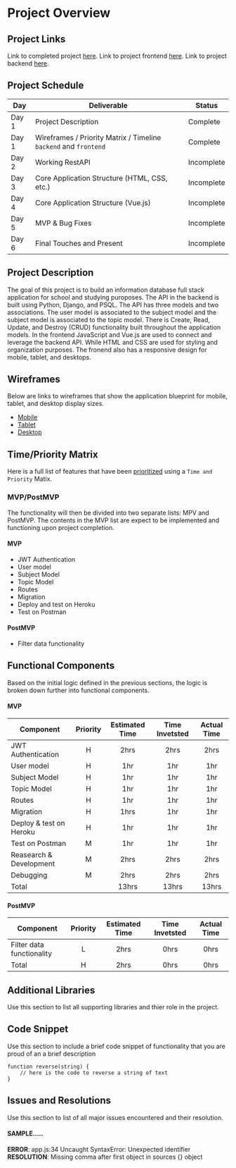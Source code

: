 # Project Overview

## Project Links

Link to completed project [here](https://emp4.netlify.app/#/).
Link to project frontend [here](https://github.com/emestiza/p4frontend).
Link to project backend [here](https://github.com/emestiza/p4backend).

## Project Schedule

|  Day | Deliverable | Status
|---|---| ---|
|Day 1| Project Description | Complete
|Day 1| Wireframes / Priority Matrix / Timeline `backend` and `frontend`| Complete
|Day 2| Working RestAPI | Incomplete
|Day 3| Core Application Structure (HTML, CSS, etc.) | Incomplete
|Day 4| Core Application Structure (Vue.js) | Incomplete
|Day 5| MVP & Bug Fixes | Incomplete
|Day 6| Final Touches and Present | Incomplete

## Project Description

The goal of this project is to build an information database full stack application for school and studying puroposes. The API in the backend is built using Python, Django, and PSQL. The API has three models and two associations. The user model is associated to the subject model and the subject model is associated to the topic model. There is Create, Read, Update, and Destroy (CRUD) functionality built throughout the application models. In the frontend JavaScript and Vue.js are used to connect and leverage the backend API. While HTML and CSS are used for styling and organization purposes. The fronend also has a responsive design for mobile, tablet, and desktops. 

## Wireframes

Below are links to wireframes that show the application blueprint for mobile, tablet, and desktop display sizes.

- [Mobile](https://res.cloudinary.com/dssciwyew/image/upload/v1599931278/Mobile%20P4.png)
- [Tablet](https://res.cloudinary.com/dssciwyew/image/upload/v1599931278/Tablet%20P4.png)
- [Desktop](https://res.cloudinary.com/dssciwyew/image/upload/v1599931278/Desktop%20P4.png)

## Time/Priority Matrix 

Here is a full list of features that have been [prioritized](https://res.cloudinary.com/dssciwyew/image/upload/v1599935146/Priority%20Matrix%20Backend%20P4.png) using a `Time and Priority` Matix. 

### MVP/PostMVP

The functionality will then be divided into two separate lists: MPV and PostMVP.  The contents in the MVP list are expect to be implemented and functioning upon project completion. 

#### MVP

- JWT Authentication
- User model
- Subject Model
- Topic Model
- Routes
- Migration
- Deploy and test on Heroku
- Test on Postman

#### PostMVP 

- Filter data functionality

## Functional Components

Based on the initial logic defined in the previous sections, the logic is broken down further into functional components.

#### MVP
| Component | Priority | Estimated Time | Time Invetsted | Actual Time |
| --- | :---: |  :---: | :---: | :---: |
| JWT Authentication | H | 2hrs | 2hrs | 2hrs|
| User model | H | 1hr | 1hr | 1hr|
| Subject Model | H | 1hr | 1hr | 1hr|
| Topic Model | H | 1hr| 1hr | 1hr |
| Routes | H | 1hr | 1hr | 1hr|
| Migration | H | 1hrs| 1hr | 1hr |
| Deploy & test on Heroku | H | 1hr | 1hr | 1hr|
| Test on Postman | M | 1hr | 1hr | 1hr|
| Reasearch & Development | M | 2hrs | 2hrs | 2hrs|
| Debugging | M | 2hrs | 2hrs | 2hrs|
| Total |  | 13hrs| 13hrs | 13hrs |

#### PostMVP
| Component | Priority | Estimated Time | Time Invetsted | Actual Time |
| --- | :---: |  :---: | :---: | :---: |
| Filter data functionality| L | 2hrs | 0hrs | 0hrs|
| Total | H | 2hrs| 0hrs | 0hrs |

## Additional Libraries
 Use this section to list all supporting libraries and thier role in the project. 

## Code Snippet

Use this section to include a brief code snippet of functionality that you are proud of an a brief description  

```
function reverse(string) {
	// here is the code to reverse a string of text
}
```

## Issues and Resolutions
 Use this section to list of all major issues encountered and their resolution.

#### SAMPLE.....
**ERROR**: app.js:34 Uncaught SyntaxError: Unexpected identifier                                
**RESOLUTION**: Missing comma after first object in sources {} object
